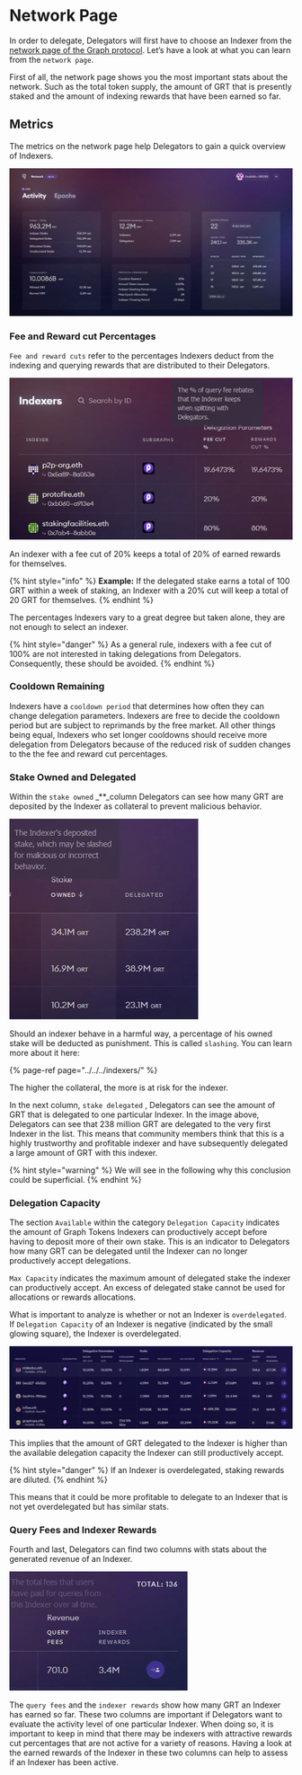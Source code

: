 # Network Page

In order to delegate, Delegators will first have to choose an Indexer from the [network page of the Graph protocol](https://network.thegraph.com/). Let’s have a look at what you can learn from the `network page`.

First of all, the network page shows you the most important stats about the network. Such as the total token supply, the amount of GRT that is presently staked and the amount of indexing rewards that have been earned so far.

## Metrics

The metrics on the network page help Delegators to gain a quick overview of Indexers.

![Network Page of The Graph](../../../../.gitbook/assets/image%20%288%29.png)

### Fee and Reward cut Percentages

`Fee and reward cuts` refer to the percentages Indexers deduct from the indexing and querying rewards that are distributed to their Delegators.

![](../../../../.gitbook/assets/image%20%289%29.png)

An indexer with a fee cut of 20% keeps a total of 20% of earned rewards for themselves.

{% hint style="info" %}
**Example:** If the delegated stake earns a total of 100 GRT within a week of staking, an Indexer with a 20% cut will keep a total of 20 GRT for themselves.
{% endhint %}

The percentages Indexers vary to a great degree but taken alone, they are not enough to select an indexer.

{% hint style="danger" %}
As a general rule, indexers with a fee cut of 100% are not interested in taking delegations from Delegators. Consequently, these should be avoided.
{% endhint %}

### Cooldown Remaining

Indexers have a `cooldown period` that determines how often they can change delegation parameters. Indexers are free to decide the cooldown period but are subject to reprimands by the free market. All other things being equal, Indexers who set longer cooldowns should receive more delegation from Delegators because of the reduced risk of sudden changes to the the fee and reward cut percentages.

### Stake Owned and Delegated

Within the `stake owned` _\*\*_column Delegators can see how many GRT are deposited by the Indexer as collateral to prevent malicious behavior.

![](../../../../.gitbook/assets/image%20%285%29.png)

Should an indexer behave in a harmful way, a percentage of his owned stake will be deducted as punishment. This is called `slashing`. You can learn more about it here:

{% page-ref page="../../../indexers/" %}

The higher the collateral, the more is at risk for the indexer.

In the next column, `stake delegated` , Delegators can see the amount of GRT that is delegated to one particular Indexer. In the image above, Delegators can see that 238 million GRT are delegated to the very first Indexer in the list. This means that community members think that this is a highly trustworthy and profitable indexer and have subsequently delegated a large amount of GRT with this indexer.

{% hint style="warning" %}
We will see in the following why this conclusion could be superficial.
{% endhint %}

### Delegation Capacity

The section `Available` within the category `Delegation Capacity` indicates the amount of Graph Tokens Indexers can productively accept before having to deposit more of their own stake. This is an indicator to Delegators how many GRT can be delegated until the Indexer can no longer productively accept delegations.

`Max Capacity` indicates the maximum amount of delegated stake the indexer can productively accept. An excess of delegated stake cannot be used for allocations or rewards allocations.

What is important to analyze is whether or not an Indexer is `overdelegated`. If `Delegation Capacity` of an Indexer is negative \(indicated by the small glowing square\), the Indexer is overdelegated.

![](../../../../.gitbook/assets/1%20%281%29.jpg)

This implies that the amount of GRT delegated to the Indexer is higher than the available delegation capacity the Indexer can still productively accept.

{% hint style="danger" %}
If an Indexer is overdelegated, staking rewards are diluted.
{% endhint %}

This means that it could be more profitable to delegate to an Indexer that is not yet overdelegated but has similar stats.

### Query Fees and Indexer Rewards

Fourth and last, Delegators can find two columns with stats about the generated revenue of an Indexer.

![](../../../../.gitbook/assets/image%20%281%29.png)

The `query fees` and the `indexer rewards` show how many GRT an Indexer has earned so far. These two columns are important if Delegators want to evaluate the activity level of one particular Indexer. When doing so, it is important to keep in mind that there may be indexers with attractive rewards cut percentages that are not active for a variety of reasons. Having a look at the earned rewards of the Indexer in these two columns can help to assess if an Indexer has been active.

